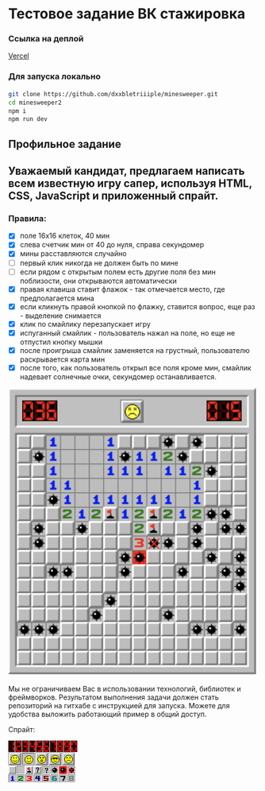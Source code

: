 # Тестовое задание ВК стажировка

### Ссылка на деплой

[Vercel](https://minesweeper-gamma-dusky.vercel.app)

### Для запуска локально

```bash
git clone https://github.com/dxxbletriiiple/minesweeper.git
cd minesweeper2
npm i
npm run dev
```

## Профильное задание

## Уважаемый кандидат, предлагаем написать всем известную игру сапер, используя HTML, CSS, JavaScript и приложенный спрайт.

### Правила:

- [x] поле 16x16 клеток, 40 мин
- [x] слева счетчик мин от 40 до нуля, справа секундомер
- [x] мины расставляются случайно
- [ ] первый клик никогда не должен быть по мине
- [ ] если рядом с открытым полем есть другие поля без мин поблизости, они открываются автоматически
- [x] правая клавиша ставит флажок - так отмечается место, где предполагается мина
- [x] если кликнуть правой кнопкой по флажку, ставится вопрос, еще раз - выделение снимается
- [x] клик по смайлику перезапускает игру
- [x] испуганный смайлик - пользователь нажал на поле, но еще не отпустил кнопку мышки
- [x] после проигрыша смайлик заменяется на грустный, пользователю раскрывается карта мин
- [x] после того, как пользователь открыл все поля кроме мин, смайлик надевает солнечные очки, секундомер останавливается.

![final result](./src//assets/minesweeper.png)

Мы не ограничиваем Вас в использовании технологий, библиотек и фреймворков. Результатом выполнения задачи должен стать репозиторий на гитхабе с инструкцией для запуска. Можете для удобства выложить работающий пример в общий доступ.

Спрайт:

![sprite](./src//assets/sprites.png)
